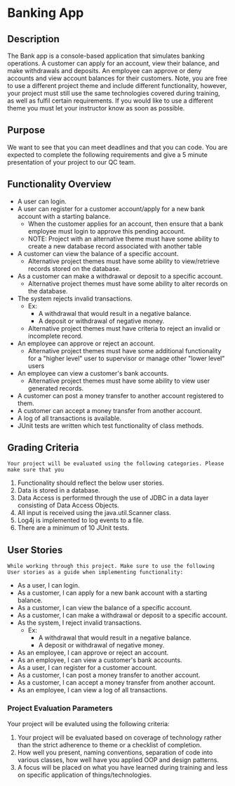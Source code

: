 # Banking App

## Description

   The Bank app is a console-based application that simulates banking operations. A customer can apply for an account, view their balance, and make withdrawals and deposits. An employee can approve or deny accounts and view account balances for their customers. Note, you are free to use a different project theme and include different functionality, however, your project must still use the same technologies covered during training, as well as fulfil certain requirements. If you would like to use a different theme you must let your instructor know as soon as possible.
	
## Purpose

   We want to see that you can meet deadlines and that you can code. You are expected to complete the following requirements and give a 5 minute presentation of your project to our QC team.

## Functionality Overview
* A user can login.
* A user can register for a customer account/apply for a new bank account with a starting balance.
	* When the customer applies for an account, then ensure that a bank employee must login to approve this pending account.
	* NOTE: Project with an alternative theme must have some ability to create a new database record associated with another table
* A customer can view the balance of a specific account.
	* Alternative project themes must have some ability to view/retrieve records stored on the database.
* As a customer can make a withdrawal or deposit to a specific account.
	* Alternative project themes must have some ability to alter records on the database.
* The system rejects invalid transactions.
	* Ex:
		* A withdrawal that would result in a negative balance.
		* A deposit or withdrawal of negative money.
	* Alternative project themes must have criteria to reject an invalid or incomplete record.
* An employee can approve or reject an account.
	* Alternative project themes must have some additional functionality for a "higher level" user to supervisor or manage other "lower level" users
* An employee can view a customer's bank accounts.
	* Alternative project themes must have some ability to view user generated records.
* A customer can post a money transfer to another account registered to them.
* A customer can accept a money transfer from another account.
* A log of all transactions is available.
* JUnit tests are written which test functionality of class methods.

## Grading Criteria
	Your project will be evaluated using the following categories. Please make sure that you 

1. Functionality should reflect the below user stories.
2. Data is stored in a database.
3. Data Access is performed through the use of JDBC in a data layer consisting of Data Access Objects.
4. All input is received using the java.util.Scanner class.
5. Log4j is implemented to log events to a file.
6. There are a minimum of 10 JUnit tests.

## User Stories
	While working through this project. Make sure to use the following User stories as a guide when implementing functionality:

* As a user, I can login.
* As a customer, I can apply for a new bank account with a starting balance.
* As a customer, I can view the balance of a specific account.
* As a customer, I can make a withdrawal or deposit to a specific account.
* As the system, I reject invalid transactions.
	* Ex:
		* A withdrawal that would result in a negative balance.
		* A deposit or withdrawal of negative money.
* As an employee, I can approve or reject an account.
* As an employee, I can view a customer's bank accounts.
* As a user, I can register for a customer account.
* As a customer, I can post a money transfer to another account.
* As a customer, I can accept a money transfer from another account.
* As an employee, I can view a log of all transactions.

### Project Evaluation Parameters
Your project will be evaluted using the following criteria:
1) Your project will be evaluated based on coverage of technology rather than the strict adherence to theme or a checklist of completion.
2) How well you present, naming conventions, separation of code into various classes, how well have you applied OOP and design patterns.
3) A focus will be placed on what you have learned during training and less on specific application of things/technologies.